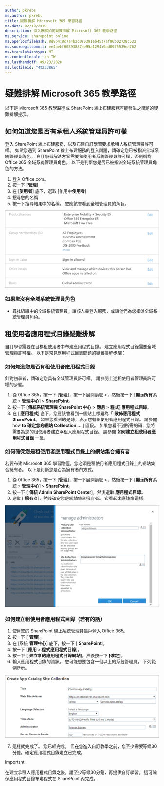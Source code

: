 ```yaml
---
author: pkrebs
ms.author: pkrebs
title: 疑難排解 Microsoft 365 學習路徑
ms.date: 02/10/2019
description: 深入瞭解如何疑難排解 Microsoft 365 教學路徑
ms.service: sharepoint online
ms.openlocfilehash: 8d8b418c7a4b2c025391eb4527af86b02738c532
ms.sourcegitcommit: ee4aebf60893887ae95a1294a9ad8975539ea762
ms.translationtype: MT
ms.contentlocale: zh-TW
ms.lasthandoff: 09/23/2020
ms.locfileid: "48233865"
---
```

# <a name="troubleshoot-microsoft-365-learning-pathways"></a>疑難排解 Microsoft 365 教學路徑

以下是 Microsoft 365 教學路徑或 SharePoint 線上布建服務可能發生之問題的疑難排解提示。

## <a name="how-to-know-if-you-have-tenant-admin-permissions"></a>如何知道您是否有承租人系統管理員許可權

登入 SharePoint 線上布建服務，以及布建自訂學習要求承租人系統管理員許可權。 如果您遇到 SharePoint 線上布建服務的登入問題，請確定您已被指派全域系統管理員角色。 自訂學習解決方案需要租使用者系統管理員許可權，否則稱為 Office 365 全域系統管理員角色。 以下是判斷您是否已被指派全域系統管理員角色的方法。

1.  登入 Office.com。
2.  按一下 [**管理**]
3.  在 [**使用者**] 底下，選取 [作用中**使用者**]
4.  搜尋您的名稱
5.  按一下搜尋結果中的名稱。 您應該會看到全域管理員的角色。

![cg-globaladminrole.png](media/cg-globaladminrole.png)

### <a name="if-you-dont-have-the-global-administrator-role"></a>如果您沒有全域系統管理員角色
- 尋找組織中的全域系統管理員，讓該人員登入服務，或讓他們為您指派全域系統管理員角色。

## <a name="tenant-app-catalog-troubleshooting"></a>租使用者應用程式目錄疑難排解
自訂學習需要在目標租使用者中布建應用程式目錄。 建立應用程式目錄需要全域管理員許可權。 以下是常見應用程式目錄問題的疑難排解步驟：

### <a name="how-to-know-if-you-have-a-tenant-app-catalog"></a>如何知道您是否有租使用者應用程式目錄 
針對初學者，請確定您具有全域管理員許可權。 請參閱上述租使用者管理員許可權的步驟。

1. 從 Office 365，按一下 [**管理**]，按一下展開箭號 >，然後按一下 [**顯示所有**系統  >  **管理中心**]  >  **SharePoint**。
2. 按一下 [**傳統系統管理員 SharePoint 中心**  >  **應用**  >  **程式] 應用程式目錄**。
3. 在 [ **應用程式**] 底下，您應該會看到一個貼上標題為「 **散佈應用程式 SharePoint**。 如果您看到的是磚，表示您有租使用者應用程式目錄。 請參閱 how **to 確定您的網站 Colllection ...** ] 區段。 如果您看不到所需的磚，您將需要為您的租使用者建立承租人應用程式目錄。 請參閱 **如何建立租使用者應用程式目錄** 一節。

### <a name="how-to-ensure-you-are-a-site-collection-owner-on-the-tenant-app-catalog"></a>如何確保您是租使用者應用程式目錄上的網站集合擁有者 
若要布建 Microsoft 365 學習路徑，您必須是租使用者應用程式目錄上的網站集合擁有者。 以下是判斷您是否為擁有者的方式。

1. 從 Office 365，按一下 [**管理**]，按一下展開箭號 >，然後按一下 [**顯示所有**系統  >  **管理中心**]  >  **SharePoint**。
2. 按一下 [ **傳統 Admin SharePoint Center**]，然後選取 **應用程式目錄**。
3. 選取 [ **擁有**者]，然後確定您是網站集合擁有者。 它看起來應該像這樣。
 
![cg-sitecollectionowner.png](media/cg-sitecollectionowner.png)

### <a name="how-to-create-a-tenant-app-catalog-if-one-doesnt-exists"></a>如何建立租使用者應用程式目錄（若有的話） 
1. 使用您的 SharePoint 線上系統管理員帳戶登入 Office 365。
2. 按一下 [ **管理**]。
3. 在 [系統 **管理中心**] 底下，按一下 [ **SharePoint**]。 
4. 按一下 [**應用**  >  **程式應用程式目錄**]。
5. 按一下 [ **建立新的應用程式目錄網站**]，然後按一下 **[確定]**。 
6.  輸入應用程式目錄的資訊。 您可能想要包含一個以上的系統管理員。 下列範例所示。  

![cg-appcatalogfinish.png](media/cg-appcatalogfinish.png)

7.  這樣就完成了。 您已經完成。 但在您進入自訂教學之前，您至少需要等候30分鐘，確定應用程式目錄建立已完成。 

> [!IMPORTANT]
> 在建立承租人應用程式目錄之後，請至少等候30分鐘，再提供自訂學習。 這可確保應用程式目錄布建程式在 SharePoint 內完成。 